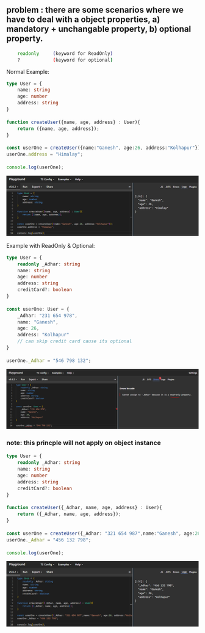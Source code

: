 ## problem : there are some scenarios where we have to deal with a object properties, a) mandatory + unchangable property, b) optional property.

```bash
    readonly     (keyword for ReadOnly)
    ?            (keyword for optional)
```  

Normal Example:  
```typescript
type User = {
    name: string
    age: number
    address: string
}

function createUser({name, age, address} : User){
    return ({name, age, address});
}

const userOne = createUser({name:"Ganesh", age:26, address:"Kolhapur"});
userOne.address = "Himalay";

console.log(userOne);
```  
![19](../../Assets/Images/0119.PNG)  

Example with ReadOnly & Optional:  
```typescript
type User = {
    readonly _Adhar: string
    name: string
    age: number
    address: string
    creditCard?: boolean
}

const userOne: User = {
    _Adhar: "231 654 978",
    name: "Ganesh",
    age: 26,
    address: "Kolhapur"
    // can skip credit card cause its optional
}

userOne._Adhar = "546 798 132";
```  
![20](../../Assets/Images/0120.PNG)  

### note: this princple will not apply on object instance  
```typescript
type User = {
    readonly _Adhar: string
    name: string
    age: number
    address: string
    creditCard?: boolean
}

function createUser({_Adhar, name, age, address} : User){
    return ({_Adhar, name, age, address});
}

const userOne = createUser({_Adhar: "321 654 987",name:"Ganesh", age:26, address:"Kolhapur"});
userOne._Adhar = "456 132 798";

console.log(userOne);
```  
![21](../../Assets/Images/0121.PNG)  
